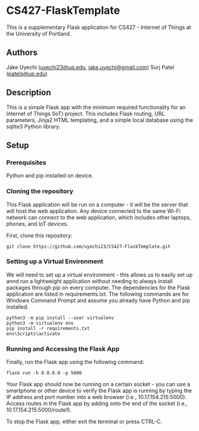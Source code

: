 # CS427-FlaskTemplate
This is a supplementary Flask application for CS427 - Internet of Things at the University of Portland.
 
## Authors
Jake Uyechi (uyechi23@up.edu, jake.uyechi@gmail.com)
Surj Patel (patels@up.edu)

## Description
This is a simple Flask app with the minimum required functionality for an Internet of Things (IoT) project. This includes Flask routing, URL parameters, 
Jinja2 HTML templating, and a simple local database using the sqlite3 Python library.

## Setup

### Prerequisites
Python and pip installed on device.

### Cloning the repository
This Flask application will be run on a computer - it will be the server that will host the web application. Any device connected to the same Wi-Fi network can 
connect to the web application, which includes other laptops, phones, and IoT devices.

First, clone this repository:
```
git clone https://github.com/uyechi23/CS427-FlaskTemplate.git
```

### Setting up a Virtual Environment
We will need to set up a virtual environment - this allows us to easily set up annd run a lightweight application without needing to always install packages
through pip on every computer. The dependencies for the Flask application are listed in requirements.txt. The following commands are for Windows Command Prompt
and assume you already have Python and pip installed.
```
python3 -m pip install --user virtualenv
python3 -m virtualenv env
pip install -r requirements.txt
env\Scripts\activate
```

### Running and Accessing the Flask App
Finally, run the Flask app using the following command:
```
flask run -h 0.0.0.0 -p 5000
```

Your Flask app should now be running on a certain socket - you can use a smartphone or other device to verify the Flask app is running by typing the IP address
and port number into a web browser (i.e., 10.17.154.215:5000). Access routes in the Flask app by adding onto the end of the socket (i.e., 10.17.154.215:5000/route1).

To stop the Flask app, either exit the terminal or press CTRL-C.
